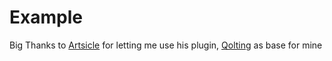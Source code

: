 # Example
Big Thanks to [Artsicle](https://github.com/ArtsicleOfficial) for letting me use his plugin, [Qolting](https://github.com/ArtsicleOfficial/Qolting) as base for mine
